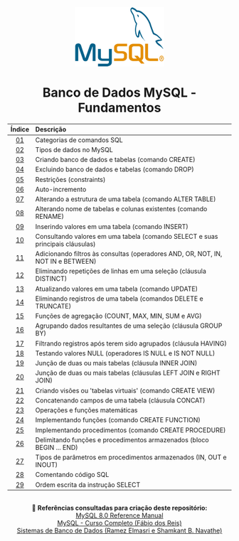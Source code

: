 <div align="center">
<img src="./assets/mysql.png">
<h1>Banco de Dados MySQL - Fundamentos</h1>

| Índice | Descrição |
| :---:  | :---		 |
| [01](https://github.com/michelelozada/Banco-de-Dados-MySQL-Fundamentos/blob/main/files/01-Categorias-comandos-SQL.md) | Categorias de comandos SQL |
| [02](https://github.com/michelelozada/Banco-de-Dados-MySQL-Fundamentos/blob/main/files/02-Tipos-de-dados.md)| Tipos de dados no MySQL |
| [03](https://github.com/michelelozada/Banco-de-Dados-MySQL-Fundamentos/blob/main/files/03-Criando-bd-e-tabelas.md)| Criando banco de dados e tabelas (comando CREATE) |
| [04](https://github.com/michelelozada/Banco-de-Dados-MySQL-Fundamentos/blob/main/files/04-Excluindo-bd-e-tabelas.md) | Excluindo banco de dados e tabelas (comando DROP) |
| [05](https://github.com/michelelozada/Banco-de-Dados-MySQL-Fundamentos/blob/main/files/05-Restricoes.md) | Restrições (constraints) |
| [06](https://github.com/michelelozada/Banco-de-Dados-MySQL-Fundamentos/blob/main/files/06-Auto-incremento.md) | Auto-incremento |
| [07](https://github.com/michelelozada/Banco-de-Dados-MySQL-Fundamentos/blob/main/files/07-Alterando-estrutura-tabela.md) | Alterando a estrutura de uma tabela (comando ALTER TABLE) |
| [08](https://github.com/michelelozada/Banco-de-Dados-MySQL-Fundamentos/blob/main/files/08-Alterando-nome-tabelas.md) | Alterando nome de tabelas e colunas existentes (comando RENAME) |
| [09](https://github.com/michelelozada/Banco-de-Dados-MySQL-Fundamentos/blob/main/files/09-Inserindo-valores-tabela.md)  | Inserindo valores em uma tabela (comando INSERT) |
| [10](https://github.com/michelelozada/Banco-de-Dados-MySQL-Fundamentos/blob/main/files/10-Consultando-valores-tabela.md) | Consultando valores em uma tabela (comando SELECT e suas principais cláusulas) |
| [11](https://github.com/michelelozada/Banco-de-Dados-MySQL-Fundamentos/blob/main/files/11-Adicionando-filtros-consultas.md) | Adicionando filtros às consultas (operadores AND, OR, NOT, IN, NOT IN e BETWEEN) |
| [12](https://github.com/michelelozada/Banco-de-Dados-MySQL-Fundamentos/blob/main/files/12-Eliminando-repeticoes-linhas.md) | Eliminando repetições de linhas em uma seleção (cláusula DISTINCT) |
| [13](https://github.com/michelelozada/Banco-de-Dados-MySQL-Fundamentos/blob/main/files/13-Atualizando-valores-tabela.md) | Atualizando valores em uma tabela (comando UPDATE) |
| [14](https://github.com/michelelozada/Banco-de-Dados-MySQL-Fundamentos/blob/main/files/14-Eliminando-registros-tabela.md) | Eliminando registros de uma tabela (comandos DELETE e TRUNCATE) |
| [15](https://github.com/michelelozada/Banco-de-Dados-MySQL-Fundamentos/blob/main/files/15-Funcoes-de-agregacao.md) | Funções de agregação (COUNT, MAX, MIN, SUM e AVG) |
| [16](https://github.com/michelelozada/Banco-de-Dados-MySQL-Fundamentos/blob/main/files/16-Agrupando-dados-seleção.md) | Agrupando dados resultantes de uma seleção (cláusula GROUP BY) |
| [17](https://github.com/michelelozada/Banco-de-Dados-MySQL-Fundamentos/blob/main/files/17-Filtrando-dados-agrupados.md) | Filtrando registros após terem sido agrupados (cláusula HAVING) |
| [18](https://github.com/michelelozada/Banco-de-Dados-MySQL-Fundamentos/blob/main/files/18-Testando-valores-null.md) | Testando valores NULL (operadores IS NULL e IS NOT NULL) |
| [19](https://github.com/michelelozada/Banco-de-Dados-MySQL-Fundamentos/blob/main/files/19-Juncao-de-tabelas-I.md) | Junção de duas ou mais tabelas (cláusula INNER JOIN) |
| [20](https://github.com/michelelozada/Banco-de-Dados-MySQL-Fundamentos/blob/main/files/20-Juncao-de-tabelas-II.md)  | Junção de duas ou mais tabelas (cláusulas LEFT JOIN e RIGHT JOIN) |
| [21](https://github.com/michelelozada/Banco-de-Dados-MySQL-Fundamentos/blob/main/files/21-Criando-views.md) | Criando visões ou 'tabelas virtuais' (comando CREATE VIEW) |
| [22](https://github.com/michelelozada/Banco-de-Dados-MySQL-Fundamentos/blob/main/files/22-Concatenando-campos-tabela.md) | Concatenando campos de uma tabela (cláusula CONCAT) |
| [23](https://github.com/michelelozada/Banco-de-Dados-MySQL-Fundamentos/blob/main/files/23-Operacoes-e-funcoes-matematicas.md) | Operações e funções matemáticas |
| [24](https://github.com/michelelozada/Banco-de-Dados-MySQL-Fundamentos/blob/main/files/24-Implementando-funcoes.md)  | Implementando funções (comando CREATE FUNCTION) |
| [25](https://github.com/michelelozada/Banco-de-Dados-MySQL-Fundamentos/blob/main/files/25-Implementando-procedimentos.md) | Implementando procedimentos (comando CREATE PROCEDURE) |
| [26](https://github.com/michelelozada/Banco-de-Dados-MySQL-Fundamentos/blob/main/files/26-Bloco-begin-end.md) | Delimitando funções e procedimentos armazenados (bloco BEGIN ... END) |
| [27](https://github.com/michelelozada/Banco-de-Dados-MySQL-Fundamentos/blob/main/files/27-Tipos-parametros.md) | Tipos de parâmetros em procedimentos armazenados (IN, OUT e INOUT) |
| [28](https://github.com/michelelozada/Banco-de-Dados-MySQL-Fundamentos/blob/main/files/28-Comentando-codigo-SQL.md) | Comentando código SQL |
| [29](https://github.com/michelelozada/Banco-de-Dados-MySQL-Fundamentos/blob/main/files/29-Ordem-escrita-instrucao-select.md) | Ordem escrita da instrução SELECT |

&nbsp;   
:bookmark_tabs: **Referências consultadas para criação deste repositório:**  
[MySQL 8.0 Reference Manual](https://dev.mysql.com/doc/refman/8.0/en/)  
[MySQL - Curso Completo (Fábio dos Reis)](http://www.bosontreinamentos.com.br/curso-completo-de-mysql/)  
[Sistemas de Banco de Dados (Ramez Elmasri e Shamkant B. Navathe)](https://www.bvirtual.com.br/NossoAcervo/Publicacao/168492)  
</div> 